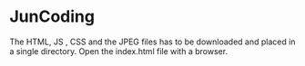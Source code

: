 # JunCoding

The HTML, JS , CSS and the JPEG files has to be downloaded and placed in a single directory.
Open the index.html file with a browser.

